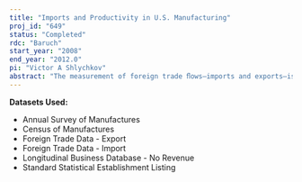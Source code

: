 ```yaml
---
title: "Imports and Productivity in U.S. Manufacturing"
proj_id: "649"
status: "Completed"
rdc: "Baruch"
start_year: "2008"
end_year: "2012.0"
pi: "Victor A Shlychkov"
abstract: "The measurement of foreign trade ﬂows—imports and exports—is an important component of the information the Census Bureau collects on the overall U.S. economy. The research will bring data from these two programs together to provide more extensive characterization of foreign trade activity in U.S. manufacturing ﬁrms and variation in ﬁrm productivity. The project will prepare estimates of the relationship between productivity and how ﬁrms organize production with a particular focus on the role of trade and foreign sourcing in the supply chain. This project will also produce estimates of the relationship between exports, imports, and growth in productivity and ﬁrm size. The project will contain analyses that serve to assess the quality of data collected on the supply chain in the 2002 Economic Census. The project will address whether productivity level determines the organizational form of the ﬁrm and whether importing leads to productivity growth in U.S. manufacturing or if higher productivity leads to imports. By estimating models of productivity growth that take the impact of both import and export behavior into account, this research will provide new, enhanced estimates of the relationship between exports, imports, and productivity and how such relationships might vary with ﬁrm characteristics and industry. Estimates will also be produced of the relationship between ﬁrm growth (employment and revenues), imports, and exports. Accurate estimation of such relationships is an important tool to be used in the consideration of how trade liberalization will impact businesses and the economy. The results will also provide empirical evidence regarding the hypothesis that imports play a relatively insigniﬁcant role in productivity growth."
---
```


**Datasets Used:**

  - Annual Survey of Manufactures 
  - Census of Manufactures 
  - Foreign Trade Data - Export 
  - Foreign Trade Data - Import 
  - Longitudinal Business Database - No Revenue 
  - Standard Statistical Establishment Listing 


